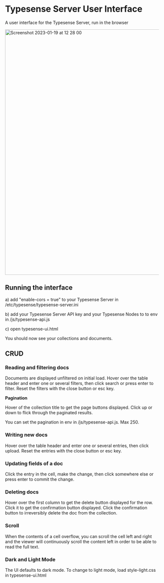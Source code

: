# Typesense Server User Interface

A user interface for the Typesense Server, run in the browser

<img width="803" alt="Screenshot 2023-01-19 at 12 28 00" src="https://user-images.githubusercontent.com/20671922/213431167-5e71148e-90a8-4e79-8db5-6764e8002701.png">

## Running the interface

a) add "enable-cors = true" to your Typesense Server in /etc/typesense/typesense-server.ini

b) add your Typesense Server API key and your Typesense Nodes to to env in /js/typesense-api.js

c) open typesense-ui.html

You should now see your collections and documents.

## CRUD

### Reading and filtering docs

Documents are displayed unfiltered on initial load. Hover over the table header and enter one or several filters, then click search or press enter to filter. Reset the filters with the close button or esc key.

**Pagination**

Hover of the collection title to get the page buttons displayed. Click up or down to flick through the paginated results.

You can set the pagination in env in /js/typesense-api.js. Max 250.

### Writing new docs

Hover over the table header and enter one or several entries, then click upload. Reset the entries with the close button or esc key.

### Updating fields of a doc

Click the entry in the cell, make the change, then click somewhere else or press enter to commit the change.

### Deleting docs

Hover over the first column to get the delete button displayed for the row. Click it to get the confirmation button displayed. Click the confirmation button to irreversibly delete the doc from the collection.

### Scroll

When the contents of a cell overflow, you can scroll the cell left and right and the viewer will continuously scroll the content left in order to be able to read the full text.

### Dark and Light Mode

The UI defaults to dark mode. To change to light mode, load style-light.css in typesense-ui.html

